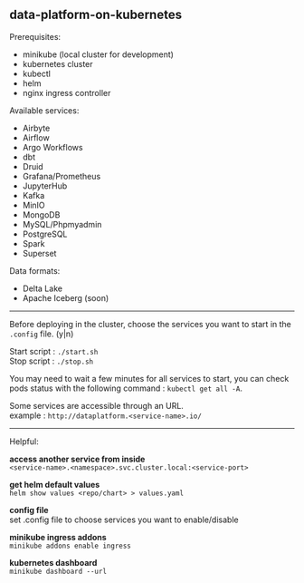 ## data-platform-on-kubernetes

Prerequisites:
- minikube (local cluster for development)
- kubernetes cluster
- kubectl
- helm
- nginx ingress controller

Available services:
- Airbyte
- Airflow
- Argo Workflows
- dbt
- Druid
- Grafana/Prometheus
- JupyterHub
- Kafka
- MinIO
- MongoDB
- MySQL/Phpmyadmin
- PostgreSQL
- Spark
- Superset

Data formats:
- Delta Lake
- Apache Iceberg (soon)

---

Before deploying in the cluster, choose the services you want to start in the `.config` file. (y|n)  

Start script : `./start.sh`  
Stop script : `./stop.sh`  

You may need to wait a few minutes for all services to start, you can check pods status with the following command : `kubectl get all -A`.  

Some services are accessible through an URL.  
example : `http://dataplatform.<service-name>.io/`

---  
  
Helpful:  

__access another service from inside__  
`<service-name>.<namespace>.svc.cluster.local:<service-port>`

__get helm default values__  
`helm show values <repo/chart> > values.yaml`  

__config file__  
set .config file to choose services you want to enable/disable

__minikube ingress addons__  
`minikube addons enable ingress`

__kubernetes dashboard__  
`minikube dashboard --url`